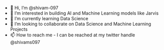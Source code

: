 - 👋 Hi, I’m @shivam-097
- 👀 I’m interested in building AI and Machine Learning models like Jarvis
- 🌱 I’m currently learning Data Science
- 💞️ I’m looking to collaborate on Data Science and Machine Learning Projects
- 📫 How to reach me - I can be reached at my twitter handle @shivams097 

<!---
shivam-097/shivam-097 is a ✨ special ✨ repository because its `README.md` (this file) appears on your GitHub profile.
You can click the Preview link to take a look at your changes.
--->
